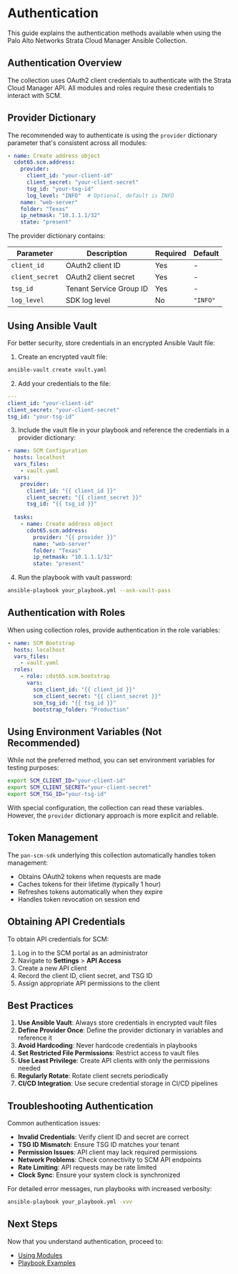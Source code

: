 # Authentication

This guide explains the authentication methods available when using the Palo Alto Networks Strata
Cloud Manager Ansible Collection.

## Authentication Overview

The collection uses OAuth2 client credentials to authenticate with the Strata Cloud Manager API. All
modules and roles require these credentials to interact with SCM.

## Provider Dictionary

The recommended way to authenticate is using the `provider` dictionary parameter that's consistent
across all modules:

```yaml
- name: Create address object
  cdot65.scm.address:
    provider:
      client_id: "your-client-id"
      client_secret: "your-client-secret"
      tsg_id: "your-tsg-id"
      log_level: "INFO"  # Optional, default is INFO
    name: "web-server"
    folder: "Texas"
    ip_netmask: "10.1.1.1/32"
    state: "present"
```

The provider dictionary contains:

| Parameter       | Description             | Required | Default  |
| --------------- | ----------------------- | -------- | -------- |
| `client_id`     | OAuth2 client ID        | Yes      | -        |
| `client_secret` | OAuth2 client secret    | Yes      | -        |
| `tsg_id`        | Tenant Service Group ID | Yes      | -        |
| `log_level`     | SDK log level           | No       | `"INFO"` |

## Using Ansible Vault

For better security, store credentials in an encrypted Ansible Vault file:

1. Create an encrypted vault file:

```bash
ansible-vault create vault.yaml
```

2. Add your credentials to the file:

```yaml
---
client_id: "your-client-id"
client_secret: "your-client-secret"
tsg_id: "your-tsg-id"
```

3. Include the vault file in your playbook and reference the credentials in a provider dictionary:

```yaml
- name: SCM Configuration
  hosts: localhost
  vars_files:
    - vault.yaml
  vars:
    provider:
      client_id: "{{ client_id }}"
      client_secret: "{{ client_secret }}"
      tsg_id: "{{ tsg_id }}"
  
  tasks:
    - name: Create address object
      cdot65.scm.address:
        provider: "{{ provider }}"
        name: "web-server"
        folder: "Texas"
        ip_netmask: "10.1.1.1/32"
        state: "present"
```

4. Run the playbook with vault password:

```bash
ansible-playbook your_playbook.yml --ask-vault-pass
```

## Authentication with Roles

When using collection roles, provide authentication in the role variables:

```yaml
- name: SCM Bootstrap
  hosts: localhost
  vars_files:
    - vault.yaml
  roles:
    - role: cdot65.scm.bootstrap
      vars:
        scm_client_id: "{{ client_id }}"
        scm_client_secret: "{{ client_secret }}"
        scm_tsg_id: "{{ tsg_id }}"
        bootstrap_folder: "Production"
```

## Using Environment Variables (Not Recommended)

While not the preferred method, you can set environment variables for testing purposes:

```bash
export SCM_CLIENT_ID="your-client-id"
export SCM_CLIENT_SECRET="your-client-secret"
export SCM_TSG_ID="your-tsg-id"
```

With special configuration, the collection can read these variables. However, the `provider`
dictionary approach is more explicit and reliable.

## Token Management

The `pan-scm-sdk` underlying this collection automatically handles token management:

- Obtains OAuth2 tokens when requests are made
- Caches tokens for their lifetime (typically 1 hour)
- Refreshes tokens automatically when they expire
- Handles token revocation on session end

## Obtaining API Credentials

To obtain API credentials for SCM:

1. Log in to the SCM portal as an administrator
2. Navigate to **Settings** > **API Access**
3. Create a new API client
4. Record the client ID, client secret, and TSG ID
5. Assign appropriate API permissions to the client

## Best Practices

1. **Use Ansible Vault**: Always store credentials in encrypted vault files
2. **Define Provider Once**: Define the provider dictionary in variables and reference it
3. **Avoid Hardcoding**: Never hardcode credentials in playbooks
4. **Set Restricted File Permissions**: Restrict access to vault files
5. **Use Least Privilege**: Create API clients with only the permissions needed
6. **Regularly Rotate**: Rotate client secrets periodically
7. **CI/CD Integration**: Use secure credential storage in CI/CD pipelines

## Troubleshooting Authentication

Common authentication issues:

- **Invalid Credentials**: Verify client ID and secret are correct
- **TSG ID Mismatch**: Ensure TSG ID matches your tenant
- **Permission Issues**: API client may lack required permissions
- **Network Problems**: Check connectivity to SCM API endpoints
- **Rate Limiting**: API requests may be rate limited
- **Clock Sync**: Ensure your system clock is synchronized

For detailed error messages, run playbooks with increased verbosity:

```bash
ansible-playbook your_playbook.yml -vvv
```

## Next Steps

Now that you understand authentication, proceed to:

- [Using Modules](using-modules.md)
- [Playbook Examples](playbook-examples.md)

